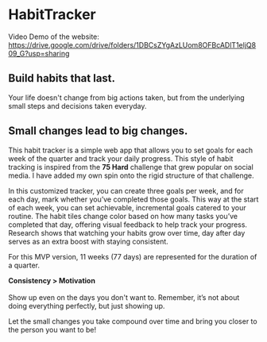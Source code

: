 # HabitTracker

Video Demo of the website: https://drive.google.com/drive/folders/1DBCsZYgAzLUom8OFBcADlT1eljQ809_G?usp=sharing

## Build habits that last.

Your life doesn't change from big actions taken, but from the underlying small steps and decisions taken everyday.

## Small changes lead to big changes.

This habit tracker is a simple web app that allows you to set goals for each week of the quarter and track your daily progress. This style of habit tracking is inspired from the **75 Hard** challenge that grew popular on social media. I have added my own spin onto the rigid structure of that challenge.

In this customized tracker, you can create three goals per week, and for each day, mark whether you’ve completed those goals. This way at the start of each week, you can set achievable, incremental goals catered to your routine. The habit tiles change color based on how many tasks you’ve completed that day, offering visual feedback to help track your progress. Research shows that watching your habits grow over time, day after day serves as an extra boost with staying consistent.

For this MVP version, 11 weeks (77 days) are represented for the duration of a quarter.

**Consistency > Motivation** <br/> 
<br/>
Show up even on the days you don't want to. Remember, it’s not about doing everything perfectly, but just showing up.

Let the small changes you take compound over time and bring you closer to the person you want to be!
